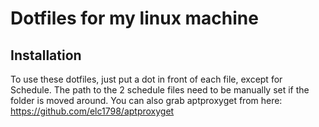 # Dotfiles for my linux machine

## Installation
To use these dotfiles, just put a dot in front of each file, except for Schedule.
The path to the 2 schedule files need to be manually set if the folder is moved around.
You can also grab aptproxyget from here: https://github.com/elc1798/aptproxyget

